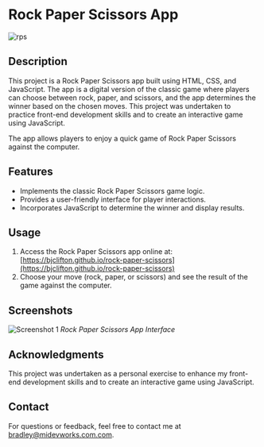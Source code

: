 # Rock Paper Scissors App

![rps](https://github.com/bjclifton/rock-paper-scissors/assets/103290555/a925a53f-153d-4361-8c2c-4f5d5151abb0)

## Description

This project is a Rock Paper Scissors app built using HTML, CSS, and JavaScript. The app is a digital version of the classic game where players can choose between rock, paper, and scissors, and the app determines the winner based on the chosen moves. This project was undertaken to practice front-end development skills and to create an interactive game using JavaScript.

The app allows players to enjoy a quick game of Rock Paper Scissors against the computer.

## Features

- Implements the classic Rock Paper Scissors game logic.
- Provides a user-friendly interface for player interactions.
- Incorporates JavaScript to determine the winner and display results.

## Usage

1. Access the Rock Paper Scissors app online at: [https://bjclifton.github.io/rock-paper-scissors](https://bjclifton.github.io/rock-paper-scissors)
2. Choose your move (rock, paper, or scissors) and see the result of the game against the computer.

## Screenshots

![Screenshot 1](https://github.com/bjclifton/rock-paper-scissors/assets/103290555/a925a53f-153d-4361-8c2c-4f5d5151abb0)
*Rock Paper Scissors App Interface*

## Acknowledgments

This project was undertaken as a personal exercise to enhance my front-end development skills and to create an interactive game using JavaScript.

## Contact

For questions or feedback, feel free to contact me at bradley@midevworks.com.com.
